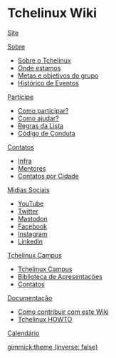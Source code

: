 # Tchelinux Wiki

[Site](http://tchelinux.org)

[Sobre]()

  * [Sobre o Tchelinux](sobre.md)
  * [Onde estamos](onde.md)
  * [Metas e objetivos do grupo](metas.md)
  * [Histórico de Eventos](eventos/historico_eventos.md)

[Participe]()

  * [Como participar?](como_participar.md)
  * [Como ajudar?](como_ajudar.md)
  * [Regras da Lista](regras.md)
  * [Código de Conduta](conduta.md)

[Contatos]()

  * [Infra](infra.md)
  * [Mentores](mentores.md)
  * [Contatos por Cidade](cidades.md)

[Midias Sociais]()

  * [YouTube](https://www.youtube.com/c/tchelinux)
  * [Twitter](https://twitter.com/tchelinux)
  * [Mastodon](https://mastodon.social/@tchelinux)
  * [Facebook](https://facebook.com/tchelinux)
  * [Instagram](https://instagram.com/tchelinux)
  * [Linkedin](https://www.linkedin.com/groups/771307)

[Tchelinux Campus]()

  * [Tchelinux Campus](campus/tchelinux_campus.md)
  * [Biblioteca de Apresentações](campus/biblioteca_apresentacoes.md)
  * [Contatos](campus/contatos.md)

[Documentação]()

  * [Como contribuir com este Wiki](docs/contribuir/contribuir.md)
  * [Tchelinux HOWTO](docs/howto/tchelinux_howto.md)

[Calendário](eventos/calendario.md)

[gimmick:theme (inverse: false)](cosmo)

